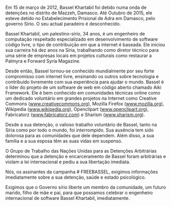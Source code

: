Em 15 de março de 2012, Bassel Khartabil foi detido numa onda de detenções no distrito de Mazzeh, Damasco.
Até Outubro de 2015, ele esteve detido no Estabelecimento Prisional de Adra em Damasco, pelo governo Sírio.
O seu actual paradeiro é desconhecido.

Bassel Khartabil, um palestino-sírio, 34 anos, é um engenheiro de computação respeitado especializado em desenvolvimento de software código livre, o tipo de contribuição em que a internet é baseada. Ele iniciou sua carreira há dez anos na Síria, trabalhando como diretor técnico para uma série de empresas locais em projetos culturais como restaurar a Palmyra e Forward Syria Magazine.

Desde então, Bassel tornou-se conhecido mundialmente por seu forte compromisso com internet livre, ensinando os outros sobre tecnologia e contribuido livremente com sua experiência para ajudar o mundo. Bassel é o líder do projeto de um software de web em código aberto chamado Aiki Framework. Ele é bem conhecido em comunidades técnicas online  como um dedicado voluntário em grandes projetos na Internet como Creative Commons (www.creativecommons.org), Mozilla Firefox (www.mozilla.org), Wikipedia (www.wikipedia.org), Openclipart (www.openclipart.org), Fabricatorz (www.fabricatorz.com) e Sharism (www.sharism.org).

Desde a sua detenção, o valioso trabalho voluntário de Bassel, tanto na Síria como por todo o mundo, foi interrompido. Sua ausência tem sido dolorosa para as comunidades que dele dependem. Além disso, a sua família e a sua esposa têm as suas vidas em suspenso.

O Grupo de Trabalho das Nações Unidas para as Detenções Arbitrárias determinou que a detenção e encarceramento de Bassel foram arbitrárias e violam a lei internacional e pediu a sua libertação imediata.

Nós, os assinantes da campanha # FREEBASSEL, exigimos informações imediatamente sobre a sua detenção, saúde e estado psicológico.

Exigimos que o Governo sírio liberte um membro da comunidade, um futuro marido, filho de mãe e pai, para que possamos celebrar o engenheiro internacional de software Bassel Khartabil, imediatamente.
